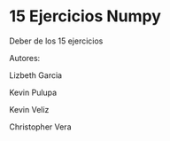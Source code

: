 # 15 Ejercicios Numpy
Deber de los 15 ejercicios 

Autores:

  Lizbeth Garcia
  
  Kevin Pulupa
  
  Kevin Veliz
  
  Christopher Vera

